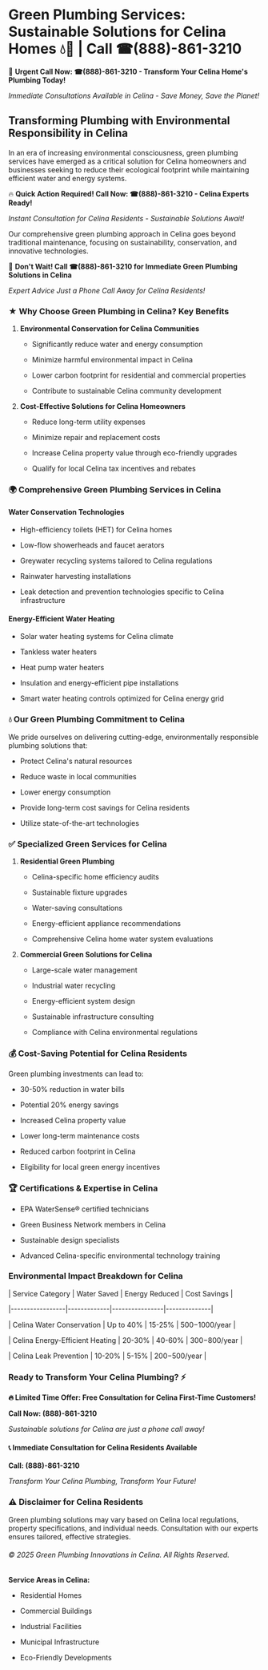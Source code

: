 # Green Plumbing Services: Sustainable Solutions for Celina Homes 💧🌿 | Call ☎(888)-861-3210

🚨 **Urgent Call Now: ☎(888)-861-3210 - Transform Your Celina Home's Plumbing Today!**
*Immediate Consultations Available in Celina - Save Money, Save the Planet!*

## Transforming Plumbing with Environmental Responsibility in Celina

In an era of increasing environmental consciousness, green plumbing services have emerged as a critical solution for Celina homeowners and businesses seeking to reduce their ecological footprint while maintaining efficient water and energy systems. 

🔥 **Quick Action Required! Call Now: ☎(888)-861-3210 - Celina Experts Ready!**
*Instant Consultation for Celina Residents - Sustainable Solutions Await!*

Our comprehensive green plumbing approach in Celina goes beyond traditional maintenance, focusing on sustainability, conservation, and innovative technologies.

🚨 **Don't Wait! Call ☎(888)-861-3210 for Immediate Green Plumbing Solutions in Celina**
*Expert Advice Just a Phone Call Away for Celina Residents!*

### ★ Why Choose Green Plumbing in Celina? Key Benefits

1. **Environmental Conservation for Celina Communities** 
   - Significantly reduce water and energy consumption
   - Minimize harmful environmental impact in Celina
   - Lower carbon footprint for residential and commercial properties
   - Contribute to sustainable Celina community development

2. **Cost-Effective Solutions for Celina Homeowners** 
   - Reduce long-term utility expenses
   - Minimize repair and replacement costs
   - Increase Celina property value through eco-friendly upgrades
   - Qualify for local Celina tax incentives and rebates

### 🌍 Comprehensive Green Plumbing Services in Celina

#### Water Conservation Technologies
- High-efficiency toilets (HET) for Celina homes
- Low-flow showerheads and faucet aerators
- Greywater recycling systems tailored to Celina regulations
- Rainwater harvesting installations
- Leak detection and prevention technologies specific to Celina infrastructure

#### Energy-Efficient Water Heating
- Solar water heating systems for Celina climate
- Tankless water heaters
- Heat pump water heaters
- Insulation and energy-efficient pipe installations
- Smart water heating controls optimized for Celina energy grid

### 💧 Our Green Plumbing Commitment to Celina

We pride ourselves on delivering cutting-edge, environmentally responsible plumbing solutions that:
- Protect Celina's natural resources
- Reduce waste in local communities
- Lower energy consumption
- Provide long-term cost savings for Celina residents
- Utilize state-of-the-art technologies

### ✅ Specialized Green Services for Celina

1. **Residential Green Plumbing**
   - Celina-specific home efficiency audits
   - Sustainable fixture upgrades
   - Water-saving consultations
   - Energy-efficient appliance recommendations
   - Comprehensive Celina home water system evaluations

2. **Commercial Green Solutions for Celina**
   - Large-scale water management
   - Industrial water recycling
   - Energy-efficient system design
   - Sustainable infrastructure consulting
   - Compliance with Celina environmental regulations

### 💰 Cost-Saving Potential for Celina Residents

Green plumbing investments can lead to:
- 30-50% reduction in water bills
- Potential 20% energy savings
- Increased Celina property value
- Lower long-term maintenance costs
- Reduced carbon footprint in Celina
- Eligibility for local green energy incentives

### 🏆 Certifications & Expertise in Celina

- EPA WaterSense® certified technicians
- Green Business Network members in Celina
- Sustainable design specialists
- Advanced Celina-specific environmental technology training

### Environmental Impact Breakdown for Celina

| Service Category | Water Saved | Energy Reduced | Cost Savings |
|-----------------|-------------|----------------|--------------|
| Celina Water Conservation | Up to 40% | 15-25% | $500-$1000/year |
| Celina Energy-Efficient Heating | 20-30% | 40-60% | $300-$800/year |
| Celina Leak Prevention | 10-20% | 5-15% | $200-$500/year |

### Ready to Transform Your Celina Plumbing? ⚡

**🔥 Limited Time Offer: Free Consultation for Celina First-Time Customers!**

**Call Now: (888)-861-3210**
*Sustainable solutions for Celina are just a phone call away!*

#### 📞 Immediate Consultation for Celina Residents Available

**Call: (888)-861-3210**
*Transform Your Celina Plumbing, Transform Your Future!*

### ⚠️ Disclaimer for Celina Residents

Green plumbing solutions may vary based on Celina local regulations, property specifications, and individual needs. Consultation with our experts ensures tailored, effective strategies.

###### © 2025 Green Plumbing Innovations in Celina. All Rights Reserved.

**Service Areas in Celina:** 
- Residential Homes
- Commercial Buildings
- Industrial Facilities
- Municipal Infrastructure
- Eco-Friendly Developments